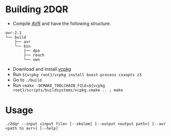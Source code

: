 # Building 2DQR
- Compile [AVR](https://github.com/aman-goel/avr.git) and have the following structure.
```
avr-2.1
└── build
    ├── avr
    └── bin
        ├── dpa
        ├── reach
        └── vwn

```
- Download and install [vcpkg](https://github.com/Microsoft/vcpkg)
- Run ``${vcpkg root}/vcpkg install boost-process cxxopts z3``
- Go to ``./build``
- Run ``cmake -DCMAKE_TOOLCHAIN_FILE=${vcpkg root}/scripts/buildsystems/vcpkg.cmake .. ; make``

# Usage

```./2dqr --input <input file> [--skolem] [--output <output path>] [--avr <path to avr>] [--help]```